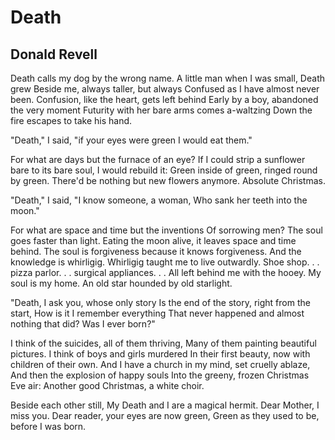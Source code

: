 # Death
## Donald Revell
Death calls my dog by the wrong name.
A little man when I was small, Death grew
Beside me, always taller, but always
Confused as I have almost never been.
Confusion, like the heart, gets left behind
Early by a boy, abandoned the very moment
Futurity with her bare arms comes a-waltzing
Down the fire escapes to take his hand.

"Death," I said, "if your eyes were green
I would eat them."

For what are days but the furnace of an eye?
If I could strip a sunflower bare to its bare soul,
I would rebuild it:
Green inside of green, ringed round by green.
There'd be nothing but new flowers anymore.
Absolute Christmas.

"Death," I said, "I know someone, a woman,
Who sank her teeth into the moon."

For what are space and time but the inventions
Of sorrowing men? The soul goes faster than light.
Eating the moon alive, it leaves space and time behind.
The soul is forgiveness because it knows forgiveness.
And the knowledge is whirligig.
Whirligig taught me to live outwardly.
Shoe shop. . . pizza parlor. . . surgical appliances. . .
All left behind me with the hooey.
My soul is my home.
An old star hounded by old starlight.

"Death, I ask you, whose only story
Is the end of the story, right from the start,
How is it I remember everything
That never happened and almost nothing that did?
Was I ever born?"

I think of the suicides, all of them thriving,
Many of them painting beautiful pictures.
I think of boys and girls murdered
In their first beauty, now with children of their own.
And I have a church in my mind, set cruelly ablaze,
And then the explosion of happy souls
Into the greeny, frozen Christmas Eve air:
Another good Christmas, a white choir.

Beside each other still,
My Death and I are a magical hermit.
Dear Mother, I miss you.
Dear reader, your eyes are now green,
Green as they used to be, before I was born.